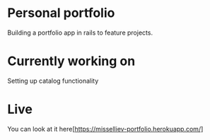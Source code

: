 # Personal portfolio

Building a portfolio app in rails to feature projects. 

# Currently working on

Setting up catalog functionality

# Live

You can look at it here[https://misselliev-portfolio.herokuapp.com/]
